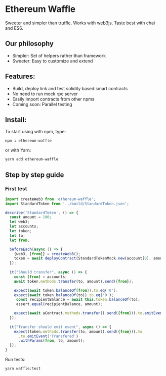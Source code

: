 # Ethereum Waffle
Sweeter and simpler than [truffle](https://github.com/trufflesuite/truffle). Works with [web3js](https://web3js.readthedocs.io/en/1.0/). Taste best with chai and ES6.

## Our philosophy
* Simpler: Set of helpers rather than framework
* Sweeter: Easy to customize and extend

## Features:
* Build, deploy link and test solidity based smart contracts
* No need to run mock rpc server
* Easily import contracts from other npms
* Coming soon: Parallel testing


## Install:
To start using with npm, type:
```sh
npm i ethereum-waffle
```

or with Yarn:
```sh
yarn add ethereum-waffle
```

## Step by step guide

### First test

```js
import createWeb3 from 'ethereum-waffle';
import StandardToken from '../build/StandardToken.json';

describe('StandardToken', () => {
  const amount = 100;
  let web3;
  let accounts;
  let token;
  let to;
  let from;

  beforeEach(async () => {
    {web3, [from]} = createWeb3();
    token = await deployContract(StandardTokenMock.new(account[0], amount));
  });
  
  it("Should transfer", async () => {
    const [from] = accounts;
    await token.methods.transfer(to, amount).send({from});

    expect(await token.balanceOf(from)).to.eq('0');
    expect(await token.balanceOf(to)).to.eq('0');
     const recipientBalance = await this.token.balanceOf(to);
     assert.equal(recipientBalance, amount);

    expect(await aContract.methods.transfer().send({from})).to.emitEvent('Transfered').withParams(...);
  });
  
  it("Transfer should emit event", async () => {
    expect(token.methods.transfer(to, amount).send({from})).to
      .to.emitEvent('Transfered')
      .withParams(from, to, amount);
  });
}
```

Run tests:
```sh
yarn waffle:test
```

